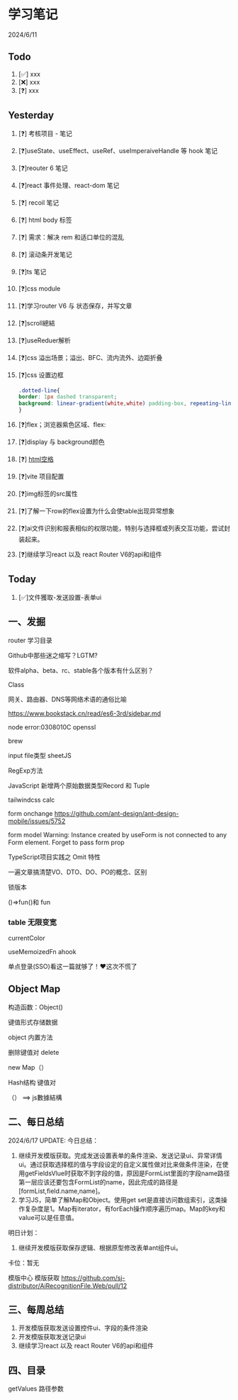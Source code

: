 # 学习笔记

2024/6/11

## Todo

1. [✅] xxx
2. [❌] xxx
3. [❓] xxx

## Yesterday

1. [❓] 考核项目 - 笔记

2. [❓]useState、useEffect、useRef、useImperaiveHandle 等 hook 笔记

3. [❓]reouter 6 笔记

4. [❓]react 事件处理、react-dom 笔记

5. [❓] recoil 笔记

6. [❓] html body 标签

7. [❓] 需求：解决 rem 和适口单位的混乱

8. [❓] 滚动条开发笔记

9. [❓]ts 笔记

10. [❓]css module

11. [❓]学习router V6 与 状态保存，并写文章

12. [❓]scroll總結

13. [❓]useReduer解析

14. [❓]css 溢出场景；溢出、BFC、流内流外、边距折叠

15. [❓]css 设置边框

    ~~~css
    .dotted-line{    
    border: 1px dashed transparent;    
    background: linear-gradient(white,white) padding-box, repeating-linear-gradient(-45deg,#ccc 0, #ccc .25em,white 0,white .75em);
    }
    
    ~~~

16. [❓]flex；浏览器紫色区域、flex:

17. [❓]display 与 background颜色

18. [❓] [html空格](https://blog.csdn.net/wuzhiyue2/article/details/117990898)

19. [❓]vite 项目配置

20. [❓]img标签的src属性

21. [❓]了解一下row的flex设置为什么会使table出现异常想象

22. [❓]ai文件识别和报表相似的权限功能，特别与选择框或列表交互功能，尝试封装起来。

23. [❓]继续学习react 以及 react Router V6的api和组件

## Today

1. [✅]文件獲取-发送設置-表单ui



## 一、发掘

router 学习目录

Github中那些迷之缩写？LGTM?

软件alpha、beta、rc、stable各个版本有什么区别？

Class 

网关、路由器、DNS等网络术语的通俗比喻

https://www.bookstack.cn/read/es6-3rd/sidebar.md

node  error:0308010C openssl

brew

input file类型 sheetJS

RegExp方法

JavaScript 新增两个原始数据类型Record 和 Tuple

tailwindcss calc

form onchange https://github.com/ant-design/ant-design-mobile/issues/5752

form model Warning: Instance created by useForm is not connected to any Form element. Forget to pass form prop

TypeScript项目实践之 Omit 特性

一遍文章搞清楚VO、DTO、DO、PO的概念、区别

锁版本

()=>fun()和 fun

### table 无限变宽

currentColor

useMemoizedFn ahook

单点登录(SSO)看这一篇就够了！❤️这次不慌了



## Object Map

构造函数：Object()

键值形式存储数据

object 内置方法

删除键值对 delete



new Map（）

Hash结构 键值对

（） ==> js數據結構

## 二、每日总结

2024/6/17 UPDATE:
今日总结：

1. 继续开发模版获取。完成发送设置表单的条件渲染、发送记录ui、异常详情ui。通过获取选择框的值与字段设定的自定义属性做对比来做条件渲染，在使用getFieldsVlue时获取不到字段的值，原因是FormList里面的字段name路径第一层应该还要包含FormList的name，因此完成的路径是[formList,field.name,name]。
2. 学习JS，简单了解Map和Object。使用get set是直接访问数组索引，这类操作复杂度是1。Map有iterator，有forEach操作顺序遍历map。Map的key和value可以是任意值。




明日计划：

1. 继续开发模版获取保存逻辑、根据原型修改表单ant组件ui。



卡位：暂无

模版中心 模版获取 https://github.com/sj-distributor/AiRecognitionFile.Web/pull/12

## 三、每周总结


1. 开发模版获取发送设置控件ui、字段的条件渲染
2. 开发模版获取发送记录ui
3. 继续学习react 以及 react Router V6的api和组件


## 四、目录

getValues 路径参数

